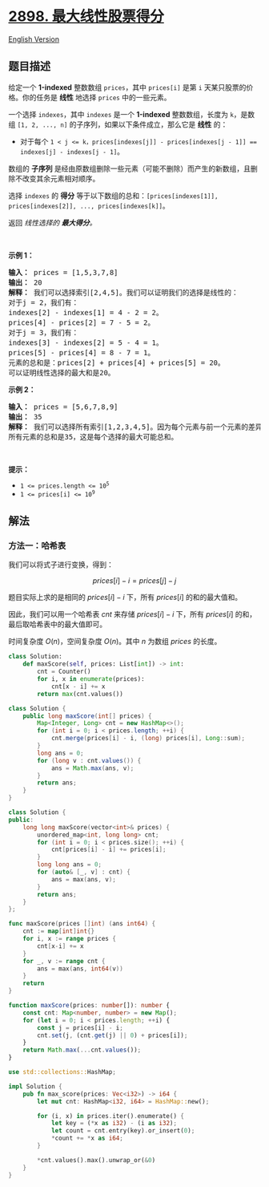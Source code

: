 # [2898. 最大线性股票得分](https://leetcode.cn/problems/maximum-linear-stock-score)

[English Version](/solution/2800-2899/2898.Maximum%20Linear%20Stock%20Score/README_EN.md)

<!-- tags:数组,哈希表 -->

## 题目描述

<!-- 这里写题目描述 -->

<p>给定一个 <strong>1-indexed</strong> 整数数组 <code>prices</code>，其中 <code>prices[i]</code> 是第 <code>i</code> 天某只股票的价格。你的任务是&nbsp;<strong>线性</strong>&nbsp;地选择 <code>prices</code>&nbsp;中的一些元素。</p>

<p>一个选择 <code>indexes</code>，其中 <code>indexes</code> 是一个 <strong>1-indexed</strong> 整数数组，长度为 <code>k</code>，是数组 <code>[1, 2, ..., n]</code> 的子序列，如果以下条件成立，那么它是 <strong>线性</strong> 的：</p>

<ul>
	<li>对于每个 <code>1 &lt; j &lt;= k，prices[indexes[j]] - prices[indexes[j - 1]] == indexes[j] - indexes[j - 1]</code>。</li>
</ul>

<p>数组的 <strong>子序列</strong> 是经由原数组删除一些元素（可能不删除）而产生的新数组，且删除不改变其余元素相对顺序。</p>

<p>选择 <code>indexes</code> 的 <strong>得分</strong> 等于以下数组的总和：<code>[prices[indexes[1]], prices[indexes[2]], ..., prices[indexes[k]]</code>。</p>

<p>返回 <em>线性选择的&nbsp;<strong>最大得分</strong>。</em></p>

<p>&nbsp;</p>

<p><strong class="example">示例 1：</strong></p>

<pre>
<strong>输入：</strong> prices = [1,5,3,7,8]
<strong>输出：</strong> 20
<strong>解释：</strong> 我们可以选择索引[2,4,5]。我们可以证明我们的选择是线性的：
对于j = 2，我们有：
indexes[2] - indexes[1] = 4 - 2 = 2。
prices[4] - prices[2] = 7 - 5 = 2。
对于j = 3，我们有：
indexes[3] - indexes[2] = 5 - 4 = 1。
prices[5] - prices[4] = 8 - 7 = 1。
元素的总和是：prices[2] + prices[4] + prices[5] = 20。 
可以证明线性选择的最大和是20。
</pre>

<p><strong class="example">示例 2：</strong></p>

<pre>
<b>输入：</b> prices = [5,6,7,8,9]
<b>输出：</b> 35
<b>解释：</b> 我们可以选择所有索引[1,2,3,4,5]。因为每个元素与前一个元素的差异恰好为1，所以我们的选择是线性的。
所有元素的总和是35，这是每个选择的最大可能总和。</pre>

<p>&nbsp;</p>

<p><b>提示：</b></p>

<ul>
	<li><code>1 &lt;= prices.length &lt;= 10<sup>5</sup></code></li>
	<li><code>1 &lt;= prices[i] &lt;= 10<sup>9</sup></code></li>
</ul>

## 解法

### 方法一：哈希表

我们可以将式子进行变换，得到：

$$
prices[i] - i = prices[j] - j
$$

题目实际上求的是相同的 $prices[i] - i$ 下，所有 $prices[i]$ 的和的最大值和。

因此，我们可以用一个哈希表 $cnt$ 来存储 $prices[i] - i$ 下，所有 $prices[i]$ 的和，最后取哈希表中的最大值即可。

时间复杂度 $O(n)$，空间复杂度 $O(n)$。其中 $n$ 为数组 $prices$ 的长度。

<!-- tabs:start -->

```python
class Solution:
    def maxScore(self, prices: List[int]) -> int:
        cnt = Counter()
        for i, x in enumerate(prices):
            cnt[x - i] += x
        return max(cnt.values())
```

```java
class Solution {
    public long maxScore(int[] prices) {
        Map<Integer, Long> cnt = new HashMap<>();
        for (int i = 0; i < prices.length; ++i) {
            cnt.merge(prices[i] - i, (long) prices[i], Long::sum);
        }
        long ans = 0;
        for (long v : cnt.values()) {
            ans = Math.max(ans, v);
        }
        return ans;
    }
}
```

```cpp
class Solution {
public:
    long long maxScore(vector<int>& prices) {
        unordered_map<int, long long> cnt;
        for (int i = 0; i < prices.size(); ++i) {
            cnt[prices[i] - i] += prices[i];
        }
        long long ans = 0;
        for (auto& [_, v] : cnt) {
            ans = max(ans, v);
        }
        return ans;
    }
};
```

```go
func maxScore(prices []int) (ans int64) {
	cnt := map[int]int{}
	for i, x := range prices {
		cnt[x-i] += x
	}
	for _, v := range cnt {
		ans = max(ans, int64(v))
	}
	return
}
```

```ts
function maxScore(prices: number[]): number {
    const cnt: Map<number, number> = new Map();
    for (let i = 0; i < prices.length; ++i) {
        const j = prices[i] - i;
        cnt.set(j, (cnt.get(j) || 0) + prices[i]);
    }
    return Math.max(...cnt.values());
}
```

```rust
use std::collections::HashMap;

impl Solution {
    pub fn max_score(prices: Vec<i32>) -> i64 {
        let mut cnt: HashMap<i32, i64> = HashMap::new();

        for (i, x) in prices.iter().enumerate() {
            let key = (*x as i32) - (i as i32);
            let count = cnt.entry(key).or_insert(0);
            *count += *x as i64;
        }

        *cnt.values().max().unwrap_or(&0)
    }
}
```

<!-- tabs:end -->

<!-- end -->
